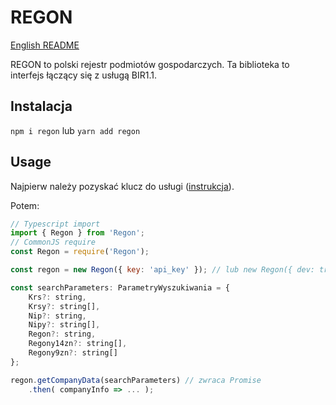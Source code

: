 # REGON
[English README](https://github.com/mustaf115/regon/blob/master/README.md)

REGON to polski rejestr podmiotów gospodarczych. Ta biblioteka to interfejs łączący się z usługą BIR1.1.

## Instalacja

`npm i regon`
lub
`yarn add regon`

## Usage

Najpierw należy pozyskać klucz do usługi ([instrukcja](https://api.stat.gov.pl/Home/RegonApi)).

Potem:
```js
// Typescript import
import { Regon } from 'Regon';
// CommonJS require
const Regon = require('Regon');

const regon = new Regon({ key: 'api_key' }); // lub new Regon({ dev: true }) w celach testowych, klucz niepotrzebny

const searchParameters: ParametryWyszukiwania = {
	Krs?: string,
	Krsy?: string[],
	Nip?: string,
	Nipy?: string[],
	Regon?: string,
	Regony14zn?: string[],
	Regony9zn?: string[]
};

regon.getCompanyData(searchParameters) // zwraca Promise
	.then( companyInfo => ... );
```
